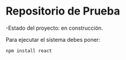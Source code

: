 <h1>Repositorio de Prueba</h1>

-Estado del proyecto: en construcción.

Para ejecutar el sistema debes poner:

`npm install react`
